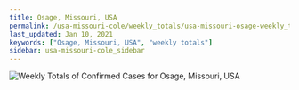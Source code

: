 ```yaml
---
title: Osage, Missouri, USA
permalink: /usa-missouri-cole/weekly_totals/usa-missouri-osage-weekly_totals.html
last_updated: Jan 10, 2021
keywords: ["Osage, Missouri, USA", "weekly totals"]
sidebar: usa-missouri-cole_sidebar
---
```


![Weekly Totals of Confirmed Cases for Osage, Missouri, USA](/covid_tracker/images/graphs/usa-missouri-osage-weekly_totals_graph.png)
